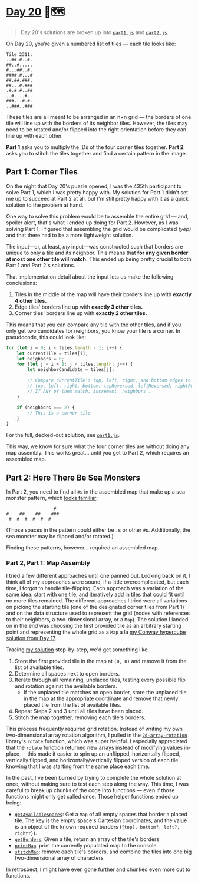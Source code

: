 # [Day 20](https://adventofcode.com/2020/day/20) 🦕🗺

> Day 20's solutions are broken up into [`part1.js`](/20/part1.js) and [`part2.js`](/20/part2.js).

On Day 20, you're given a numbered list of tiles — each tile looks like:

```
Tile 2311:
..##.#..#.
##..#.....
#...##..#.
####.#...#
##.##.###.
##...#.###
.#.#.#..##
..#....#..
###...#.#.
..###..###
```

These tiles are all meant to be arranged in an n×n grid — the borders of one tile will line up with the borders of its neighbor tiles. However, the tiles may need to be rotated and/or flipped into the right orientation before they can line up with each other.

**Part 1** asks you to multiply the IDs of the four corner tiles together. **Part 2** asks you to stitch the tiles together and find a certain pattern in the image.

## Part 1: Corner Tiles

On the night that Day 20's puzzle opened, I was the 435th participant to solve Part 1, which I was pretty happy with. My solution for Part 1 didn't set me up to succeed at Part 2 at all, but I'm still pretty happy with it as a quick solution to the problem at hand.

One way to solve this problem would be to assemble the entire grid — and, spoiler alert, that's what I ended up doing for Part 2. However, as I was solving Part 1, I figured that assembling the grid would be complicated *(yep)* and that there had to be a more lightweight solution.

The input—or, at least, _my_ input—was constructed such that borders are unique to only a tile and its neighbor. This means that **for any given border at most one other tile will match.** This ended up being pretty crucial to both Part 1 and Part 2's solutions.

That implementation detail about the input lets us make the following conclusions:

1. Tiles in the middle of the map will have their borders line up with **exactly 4 other tiles.**
2. Edge tiles' borders line up with **exactly 3 other tiles.**
3. Corner tiles' borders line up with **exactly 2 other tiles.**

This means that you can compare any tile with the other tiles, and if you only get two candidates for neighbors, you know your tile is a corner. In pseudocode, this could look like:

```js
for (let i = 0; i < tiles.length - 1; i++) {
	let currentTile = tiles[i];
	let neighbors = 0;
	for (let j = i + 1; j < tiles.length; j++) {
		let neighborCandidate = tiles[j];

		// Compare currentTile's top, left, right, and bottom edges to neighborCandidate's
		// top, left, right, bottom, topReversed, leftReversed, rightReversed, and bottomReversed edges.
		// If ANY of them match, increment `neighbors`.
	}

	if (neighbors === 2) {
		// This is a corner tile
	}
}
```

For the full, decked-out solution, see [`part1.js`](/20/part1.js).

This way, we know for sure what the four corner tiles are without doing any map assembly. This works great… until you get to Part 2, which requires an assembled map.

## Part 2: Here There Be Sea Monsters

In Part 2, you need to find all `#`s in the assembled map that make up a sea monster pattern, which [looks familiar](https://en.wikipedia.org/wiki/File:Hoaxed_photo_of_the_Loch_Ness_monster.jpg):

```
                  # 
#    ##    ##    ###
 #  #  #  #  #  #   
```

(Those spaces in the pattern could either be `.`s or other `#`s. Additionally, the sea monster may be flipped and/or rotated.)

Finding these patterns, however… required an assembled map.

### Part 2, Part 1: Map Assembly

I tried a few different approaches until one panned out. Looking back on it, I think all of my approaches were sound, if a little overcomplicated, but each time, I forgot to handle tile-flipping. Each approach was a variation of the same idea: start with one tile, and iteratively add in tiles that could fit until no more tiles remained. The different approaches I tried were all variations on picking the starting tile (one of the designated corner tiles from Part 1) and on the data structure used to represent the grid (nodes with references to their neighbors, a two-dimensional array, or a `Map`). The solution I landed on in the end was choosing the first provided tile as an arbitrary starting point and representing the whole grid as a `Map` a la [my Conway hypercube solution from Day 17](/17#expressing-the-infinite).

Tracing [my solution](/20/part2.js#L162) step-by-step, we'd get something like:

1. Store the first provided tile in the map at `(0, 0)` and remove it from the list of available tiles.
2. Determine all spaces next to open borders.
3. Iterate through all remaining, unplaced tiles, testing every possible flip and rotation against the available borders.
	- If the unplaced tile matches an open border, store the unplaced tile in the map at the appropriate coordinate and remove that newly placed tile from the list of available tiles.
4. Repeat Steps 2 and 3 until all tiles have been placed.
5. Stitch the map together, removing each tile's borders.

This process frequently required grid rotation. Instead of writing my own two-dimensional array rotation algorithm, I pulled in the [`2d-array-rotation`](https://www.npmjs.com/package/2d-array-rotation) library's `rotate` function, which was super helpful. I especially appreciated that the `rotate` function returned new arrays instead of modifying values in-place — this made it easier to spin up an unflipped, horizontally flipped, vertically flipped, and horizontally/vertically flipped version of each tile knowing that I was starting from the same place each time.

In the past, I've been burned by trying to complete the whole solution at once, without making sure to test each step along the way. This time, I was careful to break up chunks of the code into functions — even if those functions might only get called once. Those helper functions ended up being:

* [`getAvailableSpaces`](/20/part2.js#L20): Get a `Map` of all empty spaces that border a placed tile. The key is the empty space's Cartesian coordinates, and the value is an object of the known required borders (`{top?, bottom?, left?, right?}`).
* [`getBorders`](/20/part2.js#L85): Given a tile, return an array of the tile's borders
* [`printMap`](/20/part2.js#L98): print the currently populated map to the console
* [`stitchMap`](/20/part2.js#L125): remove each tile's borders, and combine the tiles into one big two-dimensional array of characters

In retrospect, I might have even gone further and chunked even more out to functions.